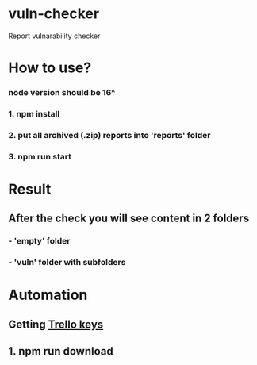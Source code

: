 # vuln-checker
Report vulnarability checker

# How to use? 

### node version should be 16^

### 1. npm install
### 2. put all archived (.zip) reports into 'reports' folder
### 3. npm run start

# Result
## After the check you will see content in 2 folders

### - 'empty' folder 
### - 'vuln' folder with subfolders

# Automation
## Getting [Trello keys](https://docs.servicenow.com/bundle/quebec-it-asset-management/page/product/software-asset-management2/task/generate-trello-apikey-token.html)

## 1. npm run download
